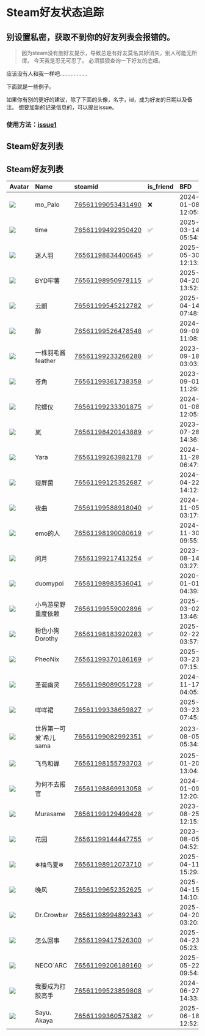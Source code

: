 # Steam好友状态追踪
## 别设置私密，获取不到你的好友列表会报错的。

> 因为steam没有删好友提示，导致总是有好友莫名其妙消失，别人可能无所谓，
> 今天我是忍无可忍了。 必须狠狠查询一下好友的底细。

应该没有人和我一样吧………………

下面就是一些例子。

如果你有别的更好的建议，除了下面的头像，名字，id，成为好友的日期以及备注。 想要加新的记录信息的，可以提出issue。

### 使用方法：[issue1](https://github.com/systemannounce/SteamFriends/issues/1)

## Steam好友列表


## Steam好友列表
| Avatar                                                                            | Name          | steamid                                                                     | is_friend   | BFD                 | removed_time        | Remark   |
|:----------------------------------------------------------------------------------|:--------------|:----------------------------------------------------------------------------|:------------|:--------------------|:--------------------|:---------|
| ![](https://avatars.steamstatic.com/ef81cca4e54bb0b40cbe061657d09ddf19d7b3b1.jpg) | mo_Palo       | [76561199053431490](https://steamcommunity.com/profiles/76561199053431490/) | ❌           | 2024-01-08 12:05:35 | 2025-07-08 10:00:59 |          |
| ![](https://avatars.steamstatic.com/83e10a80a7af55f884baa6f7c020011c1b9055fe.jpg) | time          | [76561199492950420](https://steamcommunity.com/profiles/76561199492950420/) | ✅           | 2025-03-14 05:54:09 |                     |          |
| ![](https://avatars.steamstatic.com/edfe0332d7db6189b23b2ff0fbde7508c4f98090.jpg) | 迷人羽           | [76561198834400645](https://steamcommunity.com/profiles/76561198834400645/) | ✅           | 2025-05-30 12:13:56 |                     |          |
| ![](https://avatars.steamstatic.com/ac89287173e865c110fdc144aa258b280f4db5ce.jpg) | BYD牢薯         | [76561198950978115](https://steamcommunity.com/profiles/76561198950978115/) | ✅           | 2025-04-20 13:52:05 |                     |          |
| ![](https://avatars.steamstatic.com/e69d2ba9fd18818d4ae7e5bdc839caed5ce56ef7.jpg) | 云朗            | [76561199545212782](https://steamcommunity.com/profiles/76561199545212782/) | ✅           | 2025-04-14 07:48:46 |                     |          |
| ![](https://avatars.steamstatic.com/f0b376c04256b3315f34e5c9987a7fcedafdab5c.jpg) | 醉             | [76561199526478548](https://steamcommunity.com/profiles/76561199526478548/) | ✅           | 2024-09-09 11:08:23 |                     |          |
| ![](https://avatars.steamstatic.com/fe9052fe126a31814672ac4172093490dfaa798f.jpg) | 一株羽毛酱feather  | [76561199233266288](https://steamcommunity.com/profiles/76561199233266288/) | ✅           | 2023-09-18 03:03:20 |                     |          |
| ![](https://avatars.steamstatic.com/97429dbd4fd18e12be1853b9b94359d8d68b9cf9.jpg) | 苍角            | [76561199361738358](https://steamcommunity.com/profiles/76561199361738358/) | ✅           | 2023-09-01 11:29:17 |                     |          |
| ![](https://avatars.steamstatic.com/cfcf5bc0218e2168fa2ccbc87f567b837e34397a.jpg) | 陀螺仪           | [76561199233301875](https://steamcommunity.com/profiles/76561199233301875/) | ✅           | 2024-01-08 12:05:22 |                     |          |
| ![](https://avatars.steamstatic.com/3347685d5b0ffdf9fb2eacdabdcfe12d672d3294.jpg) | 岚             | [76561198420143889](https://steamcommunity.com/profiles/76561198420143889/) | ✅           | 2023-07-28 14:36:11 |                     |          |
| ![](https://avatars.steamstatic.com/0f66eb35d1341e70afcea2c6ab10e12370919d79.jpg) | Yara          | [76561199263982178](https://steamcommunity.com/profiles/76561199263982178/) | ✅           | 2024-11-28 06:47:54 |                     |          |
| ![](https://avatars.steamstatic.com/0f623e476a55b512608aff67941d4d623135f424.jpg) | 窥屏菌           | [76561199125352687](https://steamcommunity.com/profiles/76561199125352687/) | ✅           | 2024-04-22 14:12:11 |                     |          |
| ![](https://avatars.steamstatic.com/01b5dbc0b136f7753e70047bb2bfbbe612dbaf5d.jpg) | 夜曲            | [76561199588918040](https://steamcommunity.com/profiles/76561199588918040/) | ✅           | 2024-11-05 03:17:23 |                     |          |
| ![](https://avatars.steamstatic.com/0e76a2d7a4291d680c23b8ae1a4153d51053c608.jpg) | emo的人         | [76561198190080619](https://steamcommunity.com/profiles/76561198190080619/) | ✅           | 2024-11-30 09:55:07 |                     |          |
| ![](https://avatars.steamstatic.com/75f6a2d3079eca120e1b653c0e482b9f40befa87.jpg) | 问月            | [76561199217413254](https://steamcommunity.com/profiles/76561199217413254/) | ✅           | 2023-08-14 03:27:39 |                     |          |
| ![](https://avatars.steamstatic.com/e9b1bb08633351287595680acf7e3f56e213a8ac.jpg) | duomypoi      | [76561198983536041](https://steamcommunity.com/profiles/76561198983536041/) | ✅           | 2020-01-01 04:39:13 |                     |          |
| ![](https://avatars.steamstatic.com/79659e642e52bb17dfe4296d1a9a8b63e6f968ca.jpg) | 小鸟游星野重度依赖     | [76561199559002896](https://steamcommunity.com/profiles/76561199559002896/) | ✅           | 2025-03-02 13:46:23 |                     |          |
| ![](https://avatars.steamstatic.com/5fea668694c95ff82c2d9cc2b2afdb06a9d2bbb4.jpg) | 粉色小狗Dorothy   | [76561198183920283](https://steamcommunity.com/profiles/76561198183920283/) | ✅           | 2025-02-22 03:57:47 |                     |          |
| ![](https://avatars.steamstatic.com/25801f0413eaef130850f752806c695298a67c7f.jpg) | PheoNix       | [76561199370186169](https://steamcommunity.com/profiles/76561199370186169/) | ✅           | 2025-03-23 07:15:22 |                     |          |
| ![](https://avatars.steamstatic.com/8628083f7b7f15d48b80d9ea6fdd426e417fc53f.jpg) | 圣诞幽灵          | [76561198089051728](https://steamcommunity.com/profiles/76561198089051728/) | ✅           | 2024-11-17 04:05:53 |                     |          |
| ![](https://avatars.steamstatic.com/9619503bd4829a66071147595626d50e53ff6515.jpg) | 咩咩裙           | [76561199338659827](https://steamcommunity.com/profiles/76561199338659827/) | ✅           | 2025-03-23 07:45:57 |                     |          |
| ![](https://avatars.steamstatic.com/4391c0ac74441ae9c7e587daf9e1799349cf233a.jpg) | 世界第一可爱`希儿sama | [76561199082992351](https://steamcommunity.com/profiles/76561199082992351/) | ✅           | 2023-08-05 05:34:44 |                     |          |
| ![](https://avatars.steamstatic.com/46c260c6bc2d2867828aab1f26b1c78c6051b246.jpg) | 飞鸟和蝉          | [76561198155793703](https://steamcommunity.com/profiles/76561198155793703/) | ✅           | 2025-01-20 13:04:57 |                     |          |
| ![](https://avatars.steamstatic.com/bdff3a93b22be43e213897735b3f01b5cebffd2d.jpg) | 为何不去报官        | [76561198869913058](https://steamcommunity.com/profiles/76561198869913058/) | ✅           | 2024-01-09 12:20:28 |                     |          |
| ![](https://avatars.steamstatic.com/aead8539e3fa662af5d7a3ce8bbad7a6a5989b12.jpg) | Murasame      | [76561199129499428](https://steamcommunity.com/profiles/76561199129499428/) | ✅           | 2023-08-25 12:15:59 |                     |          |
| ![](https://avatars.steamstatic.com/7aa23f8bb30f1c29dd397336c767625c0449b814.jpg) | 花园            | [76561199144447755](https://steamcommunity.com/profiles/76561199144447755/) | ✅           | 2023-08-05 04:52:59 |                     |          |
| ![](https://avatars.steamstatic.com/14e579ee6b3705607a16cab00001410d8b47beb5.jpg) | ❄柚鸟夏❄         | [76561198912073710](https://steamcommunity.com/profiles/76561198912073710/) | ✅           | 2025-04-11 15:29:38 |                     |          |
| ![](https://avatars.steamstatic.com/b40821193e5f68e40ad64bd93ea80e0bd1c1adbd.jpg) | 晚风            | [76561199652352625](https://steamcommunity.com/profiles/76561199652352625/) | ✅           | 2025-04-15 14:10:08 |                     |          |
| ![](https://avatars.steamstatic.com/1c3a9adf14d3a914f1d6b7b0860963ea2b1cf71e.jpg) | Dr.Crowbar    | [76561198994892343](https://steamcommunity.com/profiles/76561198994892343/) | ✅           | 2025-04-20 03:20:46 |                     |          |
| ![](https://avatars.steamstatic.com/49bda7aa4e682f9d3cdce836abb60d299b589cd9.jpg) | 怎么回事          | [76561199417526300](https://steamcommunity.com/profiles/76561199417526300/) | ✅           | 2025-04-23 05:23:32 |                     |          |
| ![](https://avatars.steamstatic.com/5c1675ec6db30782c3b814b6c9643ffba26acfd6.jpg) | NECO`ARC      | [76561199206189160](https://steamcommunity.com/profiles/76561199206189160/) | ✅           | 2025-05-22 09:54:25 |                     |          |
| ![](https://avatars.steamstatic.com/a73ccecf2b25ff49f4ba3eb7f4ba3a232dd737ee.jpg) | 我要成为打胶高手      | [76561199523859808](https://steamcommunity.com/profiles/76561199523859808/) | ✅           | 2024-06-27 14:33:15 |                     |          |
| ![](https://avatars.steamstatic.com/fef49e7fa7e1997310d705b2a6158ff8dc1cdfeb.jpg) | Sayu、Akaya    | [76561199360575382](https://steamcommunity.com/profiles/76561199360575382/) | ✅           | 2025-06-18 12:52:30 |                     |          |